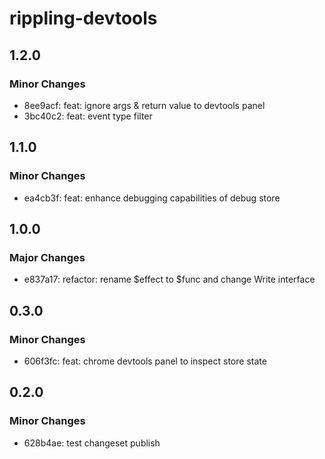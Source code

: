 # rippling-devtools

## 1.2.0

### Minor Changes

- 8ee9acf: feat: ignore args & return value to devtools panel
- 3bc40c2: feat: event type filter

## 1.1.0

### Minor Changes

- ea4cb3f: feat: enhance debugging capabilities of debug store

## 1.0.0

### Major Changes

- e837a17: refactor: rename $effect to $func and change Write interface

## 0.3.0

### Minor Changes

- 606f3fc: feat: chrome devtools panel to inspect store state

## 0.2.0

### Minor Changes

- 628b4ae: test changeset publish
